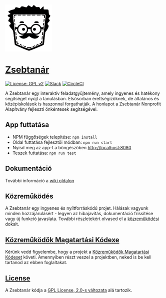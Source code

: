 ![Zsebtanár][logo]

# [Zsebtanár][website]

[![License: GPL v2][license-shield]][license-link]
[![Slack][slack-shield]][slack-link]
[![CircleCI][travis-shield]][travis-link]

A Zsebtanár egy interaktív feladatgyűjtemény, amely ingyenes és hatékony segítséget nyújt a tanulásban.
Elsősorban érettségizőknek, de általános és középiskolások is haszonnal forgathatják.
A honlapot a Zsebtanár Nonprofit Alapítvány fejleszti önkéntesek segítségével.

## App futtatása

- NPM függőségek telepítése: `npm install`
- Oldal futtatása fejlesztői módban: `npm run start`
- Nyisd meg az app-t a böngészőben [http://localhost:8080](http://localhost:8080)
- Teszek futtatása: `npm run test`

## Dokumentáció

További információ a [wiki oldalon][wiki]

## Közreműködés

A Zsebtanár egy ingyenes és nyíltforráskódú projet. Hálásak vagyunk minden hozzájárulásért - legyen az hibajavítás, dokumentáció frissítése vagy új funkció javaslata. További részletekért olvased el a [közreműködési][contributing] doksit.

## [Közreműködők Magatartási Kódexe][coc]

Kérünk vedd figyelembe, hogy a projekt a [Közreműködők Magatartási Kódexet][coc] követi. Amennyiben részt veszel a projektben, neked is be kell tartanod az ebben foglaltakat.

## [License][license]

A Zsebtanár kódja a [GPL License, 2.0-s változata][license] alá tartozik.

[website]: https://zsebtanar.hu
[wiki]: https://github.com/zsebtanar/zsebtanar-proto/wiki
[logo]: https://github.com/zsebtanar/zsebtanar-proto/raw/develop/resources/assets/logo.png
[license-shield]: https://img.shields.io/badge/License-GPL%20v2-blue.svg?style=shield
[license-link]: https://www.gnu.org/licenses/old-licenses/gpl-2.0.en.html
[slack-shield]: https://img.shields.io/badge/chat-on_slack-e01563.svg?longCache=true&logo=slack
[slack-link]: https://zsebtanar.slack.com
[travis-shield]: https://travis-ci.com/zsebtanar/zsebtanar-proto.svg?branch=master
[travis-link]: https://travis-ci.com/github/zsebtanar/zsebtanar-proto
[license]: LICENSE
[coc]: CODE_OF_CONDUCT.md
[contributing]: CONTRIBUTING.md
